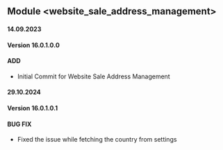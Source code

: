 ## Module <website_sale_address_management>

#### 14.09.2023
#### Version 16.0.1.0.0
#### ADD
 - Initial Commit for  Website Sale Address Management

#### 29.10.2024
#### Version 16.0.1.0.1
#### BUG FIX
 - Fixed the issue while fetching the country from settings